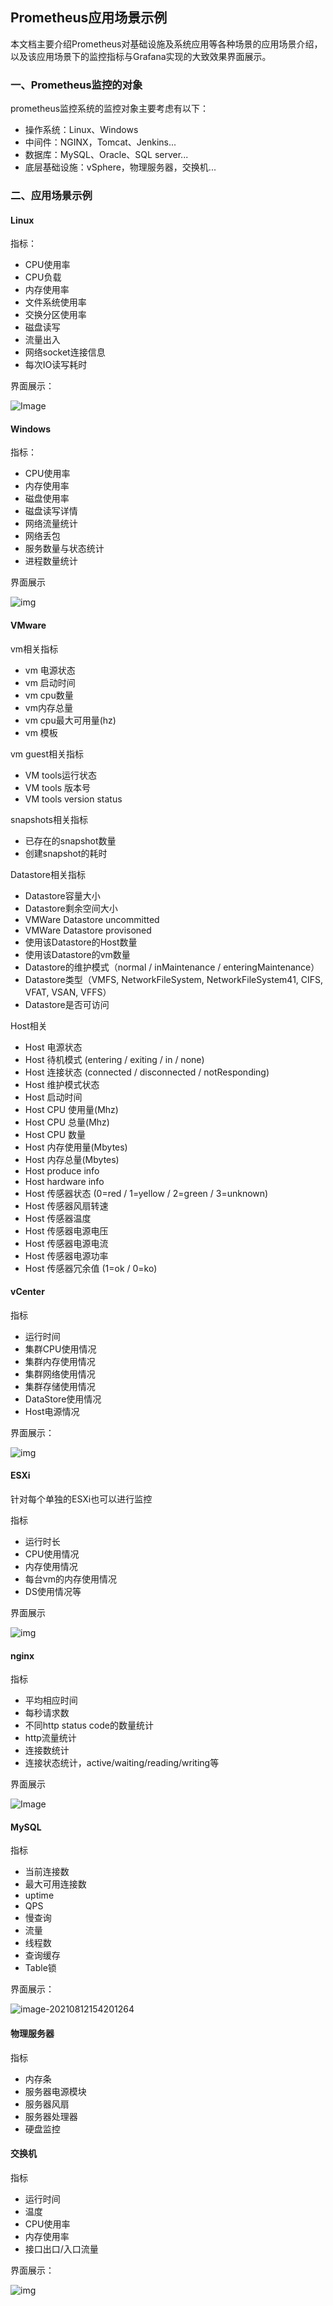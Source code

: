 ## Prometheus应用场景示例

本文档主要介绍Prometheus对基础设施及系统应用等各种场景的应用场景介绍，以及该应用场景下的监控指标与Grafana实现的大致效果界面展示。



### 一、Prometheus监控的对象

prometheus监控系统的监控对象主要考虑有以下：

- 操作系统：Linux、Windows
- 中间件：NGINX，Tomcat、Jenkins...
- 数据库：MySQL、Oracle、SQL server...
- 底层基础设施：vSphere，物理服务器，交换机...



### 二、应用场景示例

#### Linux

指标：

- CPU使用率
- CPU负载
- 内存使用率
- 文件系统使用率
- 交换分区使用率
- 磁盘读写
- 流量出入
- 网络socket连接信息
- 每次IO读写耗时

界面展示：

![Image](pictures/image_node.png)



#### Windows

指标：

- CPU使用率
- 内存使用率
- 磁盘使用率
- 磁盘读写详情
- 网络流量统计
- 网络丢包
- 服务数量与状态统计
- 进程数量统计

界面展示

![img](pictures/windows_exporter.png)



#### VMware

vm相关指标

- vm 电源状态
- vm 启动时间
- vm cpu数量
- vm内存总量
- vm cpu最大可用量(hz)
- vm 模板

vm guest相关指标

- VM tools运行状态
- VM tools 版本号
- VM tools version status

snapshots相关指标

- 已存在的snapshot数量
- 创建snapshot的耗时

Datastore相关指标

- Datastore容量大小
- Datastore剩余空间大小
- VMWare Datastore uncommitted 
- VMWare Datastore provisoned
- 使用该Datastore的Host数量
- 使用该Datastore的vm数量
- Datastore的维护模式（normal / inMaintenance / enteringMaintenance）
- Datastore类型（VMFS, NetworkFileSystem, NetworkFileSystem41, CIFS, VFAT, VSAN, VFFS）
- Datastore是否可访问

Host相关

- Host 电源状态
- Host 待机模式 (entering / exiting / in / none)
- Host 连接状态 (connected / disconnected / notResponding)
- Host 维护模式状态
- Host 启动时间
- Host CPU 使用量(Mhz)
- Host CPU 总量(Mhz)
- Host CPU 数量
- Host 内存使用量(Mbytes)
- Host 内存总量(Mbytes)
- Host produce info
- Host hardware info
- Host 传感器状态 (0=red / 1=yellow / 2=green / 3=unknown)
- Host 传感器风扇转速
- Host 传感器温度
- Host 传感器电源电压
- Host 传感器电源电流
- Host 传感器电源功率
- Host 传感器冗余值 (1=ok / 0=ko)



#### vCenter

指标

- 运行时间
- 集群CPU使用情况
- 集群内存使用情况
- 集群网络使用情况
- 集群存储使用情况
- DataStore使用情况
- Host电源情况

界面展示：

![img](pictures/vpshere-grafana-dashboard-02-1024x453.png)



#### ESXi

针对每个单独的ESXi也可以进行监控

指标

- 运行时长
- CPU使用情况
- 内存使用情况
- 每台vm的内存使用情况
- DS使用情况等

界面展示

![img](pictures/image_ESXi.png)



#### nginx

指标

- 平均相应时间
- 每秒请求数
- 不同http status code的数量统计
- http流量统计
- 连接数统计
- 连接状态统计，active/waiting/reading/writing等

界面展示

![Image](pictures/image_nginx_general.png)



#### MySQL

指标

- 当前连接数
- 最大可用连接数
- uptime
- QPS
- 慢查询
- 流量
- 线程数
- 查询缓存
- Table锁

界面展示：

![image-20210812154201264](pictures/image-20210812154201264.png)





#### 物理服务器

指标

- 内存条
- 服务器电源模块
- 服务器风扇
- 服务器处理器
- 硬盘监控



#### 交换机

指标

- 运行时间
- 温度
- CPU使用率
- 内存使用率
- 接口出口/入口流量

界面展示：

![img](pictures/2020121617042744.png)